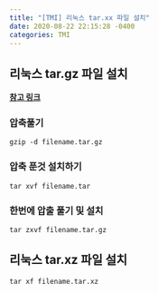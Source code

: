 ```yaml
---
title: "[TMI] 리눅스 tar.xx 파일 설치"
date: 2020-08-22 22:15:28 -0400
categories: TMI
---
```


## 리눅스 tar.gz 파일 설치

**[참고 링크](https://sungsunc.tistory.com/116)**

### 압축풀기

```
gzip -d filename.tar.gz
```

### 압축 푼것 설치하기

```
tar xvf filename.tar
```

### 한번에 압출 풀기 및 설치

```
tar zxvf filename.tar.gz
```

## 리눅스 tar.xz 파일 설치

```
tar xf filename.tar.xz
```